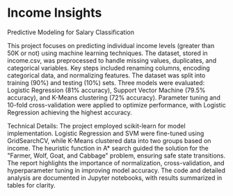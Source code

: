 # Income Insights
 Predictive Modeling for Salary Classification


This project focuses on predicting individual income levels (greater than 50K or not) using machine learning techniques. The dataset, stored in income.csv, was preprocessed to handle missing values, duplicates, and categorical variables. Key steps included renaming columns, encoding categorical data, and normalizing features. The dataset was split into training (90%) and testing (10%) sets. Three models were evaluated: Logistic Regression (81% accuracy), Support Vector Machine (79.5% accuracy), and K-Means clustering (72% accuracy). Parameter tuning and 10-fold cross-validation were applied to optimize performance, with Logistic Regression achieving the highest accuracy.

Technical Details:
The project employed scikit-learn for model implementation. Logistic Regression and SVM were fine-tuned using GridSearchCV, while K-Means clustered data into two groups based on income. The heuristic function in A* search guided the solution for the "Farmer, Wolf, Goat, and Cabbage" problem, ensuring safe state transitions. The report highlights the importance of normalization, cross-validation, and hyperparameter tuning in improving model accuracy. The code and detailed analysis are documented in Jupyter notebooks, with results summarized in tables for clarity.
